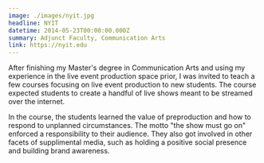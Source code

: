 ```yaml
---
image: ./images/nyit.jpg
headline: NYIT
datetime: 2014-05-23T00:00:00.000Z
summary: Adjunct Faculty, Communication Arts
link: https://nyit.edu
---
```

After finishing my Master's degree in Communication Arts and using my experience in the live event production space prior, I was invited to teach a few courses focusing on live event production to new students. The course expected students to create a handful of live shows meant to be streamed over the internet.

In the course, the students learned the value of preproduction and how to respond to unplanned circumstances. The motto "the show must go on" enforced a responsibility to their audience. They also got involved in other facets of supplimental media, such as holding a positive social presence and building brand awareness.